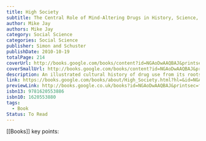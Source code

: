 ```yaml
---
title: High Society
subtitle: The Central Role of Mind-Altering Drugs in History, Science, and Culture
author: Mike Jay
authors: Mike Jay
category: Social Science
categories: Social Science
publisher: Simon and Schuster
publishDate: 2010-10-19
totalPage: 214
coverUrl: http://books.google.com/books/content?id=NGAoDwAAQBAJ&printsec=frontcover&img=1&zoom=1&edge=curl&source=gbs_api
coverSmallUrl: http://books.google.com/books/content?id=NGAoDwAAQBAJ&printsec=frontcover&img=1&zoom=5&edge=curl&source=gbs_api
description: An illustrated cultural history of drug use from its roots in animal intoxication to its future in designer neurochemicals • Featuring artwork from the upcoming High Society exhibition at the Wellcome Collection in London, one of the world’s greatest medical history collections • Explores the roles drugs play in different cultures as medicines, religious sacraments, status symbols, and coveted trade goods • Reveals how drugs drove the global trade and cultural exchange that made the modern world • Examines the causes of drug prohibitions a century ago and the current “war on drugs” Every society is a high society. Every day people drink coffee on European terraces and kava in Pacific villages; chew betel nut in Indonesian markets and coca leaf on Andean mountainsides; swallow ecstasy tablets in the clubs of Amsterdam and opium pills in the deserts of Rajastan; smoke hashish in Himalayan temples and tobacco and marijuana in every nation on earth. Exploring the spectrum of drug use throughout history--from its roots in animal intoxication to its future in designer neurochemicals--High Society paints vivid portraits of the roles drugs play in different cultures as medicines, religious sacraments, status symbols, and coveted trade goods. From the botanicals of the classical world through the mind-bending self-experiments of 18th- and 19th-century scientists to the synthetic molecules that have transformed our understanding of the brain, Mike Jay reveals how drugs such as tobacco, tea, and opium drove the global trade and cultural exchange that created the modern world and examines the forces that led to the prohibition of opium and cocaine a century ago and the “war on drugs” that rages today.
link: https://books.google.com/books/about/High_Society.html?hl=&id=NGAoDwAAQBAJ
previewLink: http://books.google.co.uk/books?id=NGAoDwAAQBAJ&printsec=frontcover&dq=high+society&hl=&as_pt=BOOKS&cd=2&source=gbs_api
isbn13: 9781620553886
isbn10: 1620553880
tags:
  - Book
Status: To Read
---
```

[[Books]]
key points: